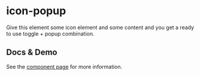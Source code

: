 # icon-popup

Give this element some icon element and some content and you get a ready to use toggle + popup combination.

## Docs & Demo

See the [component page](http://pkaske.github.io/icon-popup) for more information.

